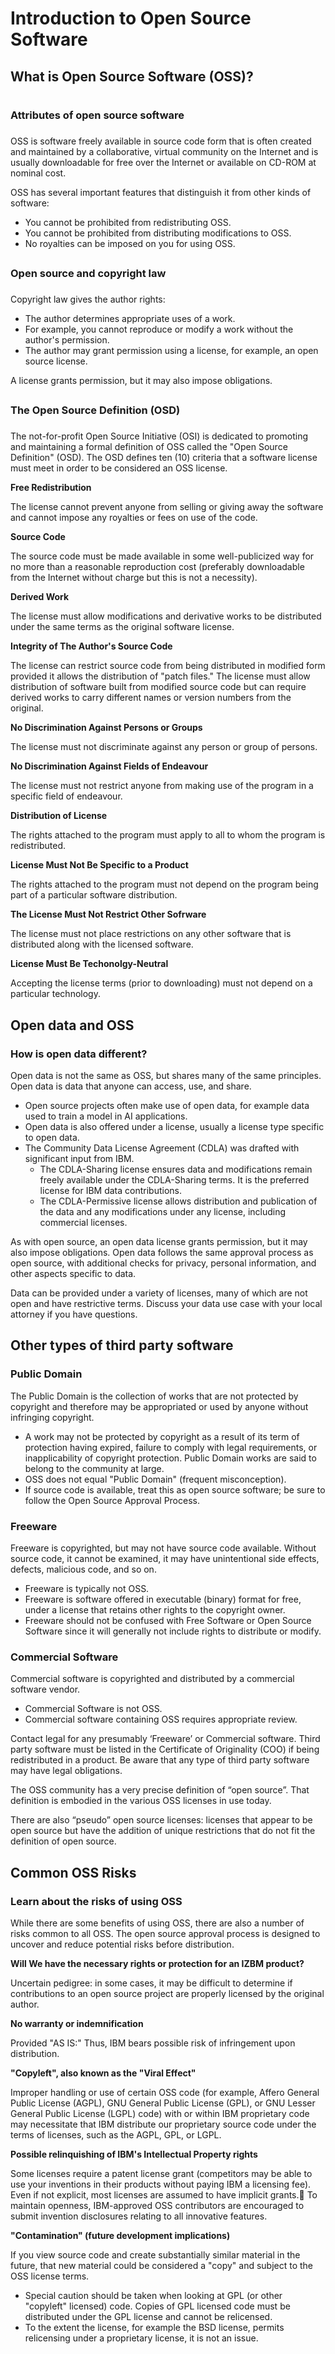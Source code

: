 # Introduction to Open Source Software

## What is Open Source Software (OSS)?

#
### Attributes of open source software
###

OSS is software freely available in source code form that is often created and maintained by a collaborative, virtual community on the Internet and is usually downloadable for free over the Internet or available on CD-ROM at nominal cost.

OSS has several important features that distinguish it from other kinds of software:

- You cannot be prohibited from redistributing OSS.
- You cannot be prohibited from distributing modifications to OSS.
- No royalties can be imposed on you for using OSS.

##
### Open source and copyright law
###

Copyright law gives the author rights:

- The author determines appropriate uses of a work.
- For example, you cannot reproduce or modify a work without the author's permission.
- The author may grant permission using a license, for example, an open source license.

A license grants permission, but it may also impose obligations.

##
### The Open Source Definition (OSD)
###

The not-for-profit Open Source Initiative (OSI) is dedicated to promoting and maintaining a formal definition of OSS called the "Open Source Definition" (OSD). The OSD defines ten (10) criteria that a software license must meet in order to be considered an OSS license.


**Free Redistribution**

The license cannot prevent anyone from selling or giving away the software and cannot impose any royalties or fees on use of the code.


**Source Code**

The source code must be made available in some well-publicized way for no more than a reasonable reproduction cost (preferably downloadable from the Internet without charge but this is not a necessity). 


**Derived Work**

The license must allow modifications and derivative works to be distributed under the same terms as the original software license.

**Integrity of The Author's Source Code**

The license can restrict source code from being distributed in modified form provided it allows the distribution of "patch files." The license must allow distribution of software built from modified source code but can require derived works to carry different names or version numbers from the original.

**No Discrimination Against Persons or Groups**

The license must not discriminate against any person or group of persons.

**No Discrimination Against Fields of Endeavour**

The license must not restrict anyone from making use of the program in a specific field of endeavour.

**Distribution of License**

The rights attached to the program must apply to all to whom the program is redistributed.

**License Must Not Be Specific to a Product**

The rights attached to the program must not depend on the program being part of a particular software distribution.

**The License Must Not Restrict Other Sofrware**

The license must not place restrictions on any other software that is distributed along with the licensed software.

**License Must Be Techonolgy-Neutral**

Accepting the license terms (prior to downloading) must not depend on a particular technology.

## Open data and OSS

### How is open data different?

Open data is not the same as OSS, but shares many of the same principles. Open data is data that anyone can access, use, and share. 

- Open source projects often make use of open data, for example data used to train a model in AI applications.
- Open data is also offered under a license, usually a license type specific to open data.
- The Community Data License Agreement (CDLA) was drafted with significant input from IBM.
    - The CDLA-Sharing license ensures data and modifications remain freely available under the CDLA-Sharing terms. It is the preferred license for IBM data contributions.
    - The CDLA-Permissive license allows distribution and publication of the data and any modifications under any license, including commercial licenses.

As with open source, an open data license grants permission, but it may also impose obligations. Open data follows the same approval process as open source, with additional checks for privacy, personal information, and other aspects specific to data. 

Data can be provided under a variety of licenses, many of which are not open and have restrictive terms. Discuss your data use case with your local attorney if you have questions. 

## Other types of third party software

### Public Domain

The Public Domain is the collection of works that are not protected by copyright and therefore may be appropriated or used by anyone without infringing copyright.

-  A work may not be protected by copyright as a result of its term of protection having expired, failure to comply with legal requirements, or inapplicability of copyright protection. Public Domain works are said to belong to the community at large.
- OSS does not equal "Public Domain" (frequent misconception).
- If source code is available, treat this as open source software; be sure to follow the Open Source Approval Process. 

### Freeware

Freeware is copyrighted, but may not have source code available. Without source code, it cannot be examined, it may have unintentional side effects, defects, malicious code, and so on.

- Freeware is typically not OSS.
- Freeware is software offered in executable (binary) format for free, under a license that retains other rights to the copyright owner.
- Freeware should not be confused with Free Software or Open Source Software since it will generally not include rights to distribute or modify. 

### Commercial Software

Commercial software is copyrighted and distributed by a commercial software vendor.

- Commercial Software is not OSS.
- Commercial software containing OSS requires appropriate review. 

Contact legal for any presumably ‘Freeware’ or Commercial software. Third party software must be listed in the Certificate of Originality (COO) if being redistributed in a product. Be aware that any type of third party software may have legal obligations.

The OSS community has a very precise definition of “open source”. That definition is embodied in the various OSS licenses in use today.

There are also “pseudo” open source licenses: licenses that appear to be open source but have the addition of unique restrictions that do not fit the definition of open source.

## 
## Common OSS Risks

### Learn about the risks of using OSS

While there are some benefits of using OSS, there are also a number of risks common to all OSS. The open source approval process is designed to uncover and reduce potential risks before distribution.

**Will We have the necessary rights or protection for an IZBM product?**

Uncertain pedigree: in some cases, it may be difficult to determine if contributions to an open source project are properly licensed by the original author.

**No warranty or indemnification**

Provided "AS IS:" Thus, IBM bears possible risk of infringement upon distribution.

**"Copyleft", also known as the "Viral Effect"**

Improper handling or use of certain OSS code (for example, Affero General Public License (AGPL), GNU General Public License (GPL), or GNU Lesser General Public License (LGPL) code) with or within IBM proprietary code may necessitate that IBM distribute our proprietary source code under the terms of licenses, such as the AGPL, GPL, or LGPL.


**Possible relinquishing of IBM's Intellectual Property rights**

Some licenses require a patent license grant (competitors may be able to use your inventions in their products without paying IBM a licensing fee). Even if not explicit, most licenses are assumed to have implicit grants. To maintain openness, IBM-approved OSS contributors are encouraged to submit invention disclosures relating to all innovative features.

**"Contamination" (future development implications)**

If you view source code and create substantially similar material in the future, that new material could be considered a "copy" and subject to the OSS license terms.

- Special caution should be taken when looking at GPL (or other "copyleft" licensed) code. Copies of GPL licensed code must be distributed under the GPL license and cannot be relicensed.
- To the extent the license, for example the BSD license, permits relicensing under a proprietary license, it is not an issue.

